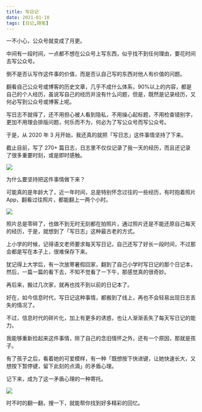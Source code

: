 ```yaml
---
title: 写日记
date: 2021-01-10
tags: [日记,随笔]
---
```


一不小心，公众号就变成了月更。 

中间有一段时间，一点都不想在公众号上写东西，似乎找不到任何理由，要花时间去写公众号。
<!-- more -->
倒不是否认写作这件事的价值，而是否认自己写的东西对他人有价值的问题。

翻看自己公众号或博客的历史文章，几乎不成什么体系，90%以上的内容，都是自己的个人经历，虽说写自己的经历并没有什么问题，但是，既然是记录经历，又何必写到公众号或博客上呢。

写日志不就得了，还不用担心被人看到隐私，不用操心起标题，不用检查错别字，更加不用理会排版问题，何乐而不为，何必为了写公众号而写公众号。

于是，从 2020 年 3 月开始，我还真的就把「写日志」这件事情坚持了下来。

截止目前，写了 270+ 篇日志，日志里不仅仅记录了我一天的经历，而且还记录了很多重要时刻，或是即时感触。

![](/image/about_life/2021-01-09-20-24-33.png)

为什么要坚持把这件事情做下来？

可能真的是年龄大了，近一年时间，总是特别怀念过往的一些经历，有时抱着照片 App，翻看过往照片，都能翻上一两个小时。

![](/image/about_life/2021-01-09-21-12-47.png)

照片总是零碎了，也做不到无时无刻都在拍照片，通过照片还是不能还原自己每天的经历，于是，就想到了「写日志」这种最古老的方式。

上小学的时候，记得语文老师要求每天写日记，自己还写了好长一段时间，不过那会都是写在本子上，很难保存下来。

犹记得上大学后，有一次放寒暑假回家，翻到了自己小学时写日记的那个日记本，然后，一篇一篇的看下去，不知不觉看了一下午，那感觉真的很奇妙。

再后来，搬过几次家，就再也找不到以前的日记本了。

好在，如今信息时代，写日记这种事情，都搬到了线上，再也不会轻易出现日志丢失的情况了。

不过，信息时代的碎片化，加上有更多的诱惑，也让人渐渐丢失了每天写日记的能力。

我能够重新捡起来这件事情，除了自己的念旧情怀之外，还有一个原因，那就是孩子。

有了孩子之后，看着她的可爱模样，有一种「既想按下快进键，让她快速长大，又想按下暂停键，留下此刻的点滴」的矛盾心理。

记下来，成为了这一矛盾心理的一种寄托。

![](/image/about_life/2021-01-09-21-33-27.png)

时不时的翻一翻，搜一下，就能帮你找到好多精彩的回忆。